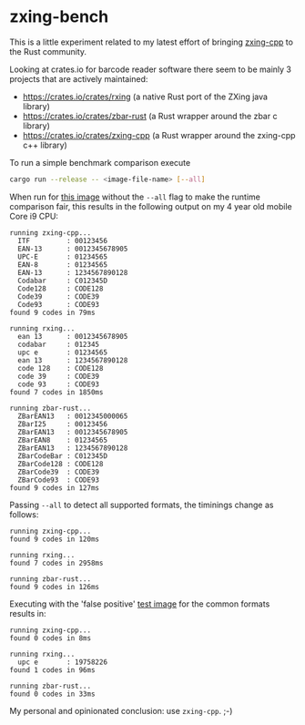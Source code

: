 # zxing-bench

This is a little experiment related to my latest effort of bringing [zxing-cpp](https://github.com/zxing-cpp/zxing-cpp) to the Rust community.

Looking at crates.io for barcode reader software there seem to be mainly 3 projects that are actively maintained:
 * https://crates.io/crates/rxing (a native Rust port of the ZXing java library)
 * https://crates.io/crates/zbar-rust (a Rust wrapper around the zbar c library)
 * https://crates.io/crates/zxing-cpp (a Rust wrapper around the zxing-cpp c++ library)

 To run a simple benchmark comparison execute
 ```sh
 cargo run --release -- <image-file-name> [--all]
 ```

When run for [this image](https://user-images.githubusercontent.com/15202578/170050507-1f10f0ef-82ca-4e14-a2d2-4b288ec54809.png) without the `--all` flag to make the runtime comparison fair, this results in the following output on my 4 year old mobile Core i9 CPU:

```
running zxing-cpp...
  ITF         : 00123456
  EAN-13      : 0012345678905
  UPC-E       : 01234565
  EAN-8       : 01234565
  EAN-13      : 1234567890128
  Codabar     : C012345D
  Code128     : CODE128
  Code39      : CODE39
  Code93      : CODE93
found 9 codes in 79ms

running rxing...
  ean 13      : 0012345678905
  codabar     : 012345
  upc e       : 01234565
  ean 13      : 1234567890128
  code 128    : CODE128
  code 39     : CODE39
  code 93     : CODE93
found 7 codes in 1850ms

running zbar-rust...
  ZBarEAN13   : 0012345000065
  ZBarI25     : 00123456
  ZBarEAN13   : 0012345678905
  ZBarEAN8    : 01234565
  ZBarEAN13   : 1234567890128
  ZBarCodeBar : C012345D
  ZBarCode128 : CODE128
  ZBarCode39  : CODE39
  ZBarCode93  : CODE93
found 9 codes in 127ms

```

Passing `--all` to detect all supported formats, the timinings change as follows:

```
running zxing-cpp...
found 9 codes in 120ms

running rxing...
found 7 codes in 2958ms

running zbar-rust...
found 9 codes in 126ms
```

Executing with the 'false positive' [test image](https://github.com/zxing-cpp/zxing-cpp/blob/master/test/samples/falsepositives-1/16.png) for the common formats results in:

```
running zxing-cpp...
found 0 codes in 8ms

running rxing...
  upc e       : 19758226
found 1 codes in 96ms

running zbar-rust...
found 0 codes in 33ms
```

My personal and opinionated conclusion: use `zxing-cpp`. ;-)